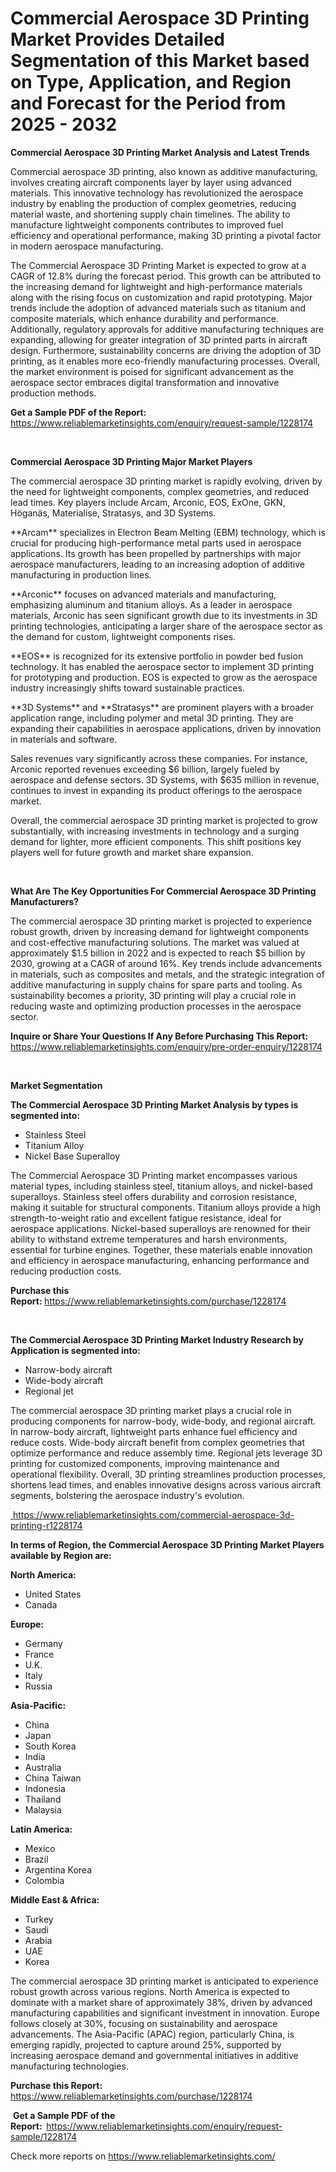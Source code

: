 <p><h1>Commercial Aerospace 3D Printing Market Provides Detailed Segmentation of this Market based on Type, Application, and Region and Forecast for the Period from 2025 - 2032</h1></p><p><strong>Commercial Aerospace 3D Printing Market Analysis and Latest Trends</strong></p>
<p><p>Commercial aerospace 3D printing, also known as additive manufacturing, involves creating aircraft components layer by layer using advanced materials. This innovative technology has revolutionized the aerospace industry by enabling the production of complex geometries, reducing material waste, and shortening supply chain timelines. The ability to manufacture lightweight components contributes to improved fuel efficiency and operational performance, making 3D printing a pivotal factor in modern aerospace manufacturing.</p><p>The Commercial Aerospace 3D Printing Market is expected to grow at a CAGR of 12.8% during the forecast period. This growth can be attributed to the increasing demand for lightweight and high-performance materials along with the rising focus on customization and rapid prototyping. Major trends include the adoption of advanced materials such as titanium and composite materials, which enhance durability and performance. Additionally, regulatory approvals for additive manufacturing techniques are expanding, allowing for greater integration of 3D printed parts in aircraft design. Furthermore, sustainability concerns are driving the adoption of 3D printing, as it enables more eco-friendly manufacturing processes. Overall, the market environment is poised for significant advancement as the aerospace sector embraces digital transformation and innovative production methods.</p></p>
<p><strong>Get a Sample PDF of the Report:&nbsp;</strong> <a href="https://www.reliablemarketinsights.com/enquiry/request-sample/1228174?utm_campaign=2981&utm_medium=2&utm_source=Github&utm_content=ia&utm_term=30032025&utm_id=commercial-aerospace-3d-printing">https://www.reliablemarketinsights.com/enquiry/request-sample/1228174</a></p>
<p>&nbsp;</p>
<p><strong>Commercial Aerospace 3D Printing Major Market Players</strong></p>
<p><p>The commercial aerospace 3D printing market is rapidly evolving, driven by the need for lightweight components, complex geometries, and reduced lead times. Key players include Arcam, Arconic, EOS, ExOne, GKN, Höganäs, Materialise, Stratasys, and 3D Systems.</p><p>**Arcam** specializes in Electron Beam Melting (EBM) technology, which is crucial for producing high-performance metal parts used in aerospace applications. Its growth has been propelled by partnerships with major aerospace manufacturers, leading to an increasing adoption of additive manufacturing in production lines. </p><p>**Arconic** focuses on advanced materials and manufacturing, emphasizing aluminum and titanium alloys. As a leader in aerospace materials, Arconic has seen significant growth due to its investments in 3D printing technologies, anticipating a larger share of the aerospace sector as the demand for custom, lightweight components rises.</p><p>**EOS** is recognized for its extensive portfolio in powder bed fusion technology. It has enabled the aerospace sector to implement 3D printing for prototyping and production. EOS is expected to grow as the aerospace industry increasingly shifts toward sustainable practices.</p><p>**3D Systems** and **Stratasys** are prominent players with a broader application range, including polymer and metal 3D printing. They are expanding their capabilities in aerospace applications, driven by innovation in materials and software.</p><p>Sales revenues vary significantly across these companies. For instance, Arconic reported revenues exceeding $6 billion, largely fueled by aerospace and defense sectors. 3D Systems, with $635 million in revenue, continues to invest in expanding its product offerings to the aerospace market.</p><p>Overall, the commercial aerospace 3D printing market is projected to grow substantially, with increasing investments in technology and a surging demand for lighter, more efficient components. This shift positions key players well for future growth and market share expansion.</p></p>
<p>&nbsp;</p>
<p><strong>What Are The Key Opportunities For Commercial Aerospace 3D Printing Manufacturers?</strong></p>
<p><p>The commercial aerospace 3D printing market is projected to experience robust growth, driven by increasing demand for lightweight components and cost-effective manufacturing solutions. The market was valued at approximately $1.5 billion in 2022 and is expected to reach $5 billion by 2030, growing at a CAGR of around 16%. Key trends include advancements in materials, such as composites and metals, and the strategic integration of additive manufacturing in supply chains for spare parts and tooling. As sustainability becomes a priority, 3D printing will play a crucial role in reducing waste and optimizing production processes in the aerospace sector.</p></p>
<p><strong>Inquire or Share Your Questions If Any Before Purchasing This Report:</strong> <a href="https://www.reliablemarketinsights.com/enquiry/pre-order-enquiry/1228174?utm_campaign=2981&utm_medium=2&utm_source=Github&utm_content=ia&utm_term=30032025&utm_id=commercial-aerospace-3d-printing">https://www.reliablemarketinsights.com/enquiry/pre-order-enquiry/1228174</a></p>
<p>&nbsp;</p>
<p><strong>Market Segmentation</strong></p>
<p><strong>The Commercial Aerospace 3D Printing Market Analysis by types is segmented into:</strong></p>
<p><ul><li>Stainless Steel</li><li>Titanium Alloy</li><li>Nickel Base Superalloy</li></ul></p>
<p><p>The Commercial Aerospace 3D Printing market encompasses various material types, including stainless steel, titanium alloys, and nickel-based superalloys. Stainless steel offers durability and corrosion resistance, making it suitable for structural components. Titanium alloys provide a high strength-to-weight ratio and excellent fatigue resistance, ideal for aerospace applications. Nickel-based superalloys are renowned for their ability to withstand extreme temperatures and harsh environments, essential for turbine engines. Together, these materials enable innovation and efficiency in aerospace manufacturing, enhancing performance and reducing production costs.</p></p>
<p><strong>Purchase this Report:&nbsp;</strong><a href="https://www.reliablemarketinsights.com/purchase/1228174?utm_campaign=2981&utm_medium=2&utm_source=Github&utm_content=ia&utm_term=30032025&utm_id=commercial-aerospace-3d-printing">https://www.reliablemarketinsights.com/purchase/1228174</a></p>
<p>&nbsp;</p>
<p><strong>The Commercial Aerospace 3D Printing Market Industry Research by Application is segmented into:</strong></p>
<p><ul><li>Narrow-body aircraft</li><li>Wide-body aircraft</li><li>Regional jet</li></ul></p>
<p><p>The commercial aerospace 3D printing market plays a crucial role in producing components for narrow-body, wide-body, and regional aircraft. In narrow-body aircraft, lightweight parts enhance fuel efficiency and reduce costs. Wide-body aircraft benefit from complex geometries that optimize performance and reduce assembly time. Regional jets leverage 3D printing for customized components, improving maintenance and operational flexibility. Overall, 3D printing streamlines production processes, shortens lead times, and enables innovative designs across various aircraft segments, bolstering the aerospace industry's evolution.</p></p>
<p><a href="https://www.reliablemarketinsights.com/commercial-aerospace-3d-printing-r1228174?utm_campaign=2981&utm_medium=2&utm_source=Github&utm_content=ia&utm_term=30032025&utm_id=commercial-aerospace-3d-printing">&nbsp;https://www.reliablemarketinsights.com/commercial-aerospace-3d-printing-r1228174</a></p>
<p><strong>In terms of Region, the Commercial Aerospace 3D Printing Market Players available by Region are:</strong></p>
<p>
    <p> <strong> North America: </strong>
        <ul>
            <li>United States</li>
            <li>Canada</li>
        </ul>
        </p> 
    <p> <strong> Europe: </strong>
        <ul>
            <li>Germany</li>
            <li>France</li>
            <li>U.K.</li>
            <li>Italy</li>
            <li>Russia</li>
        </ul>
        </p> 
    <p> <strong> Asia-Pacific: </strong>
        <ul>
            <li>China</li>
            <li>Japan</li>
            <li>South Korea</li>
            <li>India</li>
            <li>Australia</li>
            <li>China Taiwan</li>
            <li>Indonesia</li>
            <li>Thailand</li>
            <li>Malaysia</li>
        </ul>
        </p> 
    <p> <strong> Latin America: </strong>
        <ul>
            <li>Mexico</li>
            <li>Brazil</li>
            <li>Argentina Korea</li>
            <li>Colombia</li>
        </ul>
        </p> 
    <p> <strong> Middle East & Africa: </strong>
        <ul>
            <li>Turkey</li>
            <li>Saudi</li>
            <li>Arabia</li>
            <li>UAE</li>
            <li>Korea</li>
        </ul>
    </p>
    </p>
<p><p>The commercial aerospace 3D printing market is anticipated to experience robust growth across various regions. North America is expected to dominate with a market share of approximately 38%, driven by advanced manufacturing capabilities and significant investment in innovation. Europe follows closely at 30%, focusing on sustainability and aerospace advancements. The Asia-Pacific (APAC) region, particularly China, is emerging rapidly, projected to capture around 25%, supported by increasing aerospace demand and governmental initiatives in additive manufacturing technologies.</p></p>
<p><strong>Purchase this Report: </strong><a href="https://www.reliablemarketinsights.com/purchase/1228174?utm_campaign=2981&utm_medium=2&utm_source=Github&utm_content=ia&utm_term=30032025&utm_id=commercial-aerospace-3d-printing">https://www.reliablemarketinsights.com/purchase/1228174</a></p>
<p>&nbsp;<strong>Get a Sample PDF of the Report:&nbsp;&nbsp;</strong><a href="https://www.reliablemarketinsights.com/enquiry/request-sample/1228174?utm_campaign=2981&utm_medium=2&utm_source=Github&utm_content=ia&utm_term=30032025&utm_id=commercial-aerospace-3d-printing">https://www.reliablemarketinsights.com/enquiry/request-sample/1228174</a></p>
<p><strong></strong></p>
<p>Check more reports on <a href="https://www.reliablemarketinsights.com/?utm_campaign=2981&utm_medium=2&utm_source=Github&utm_content=ia&utm_term=30032025&utm_id=commercial-aerospace-3d-printing">https://www.reliablemarketinsights.com/</a></p>